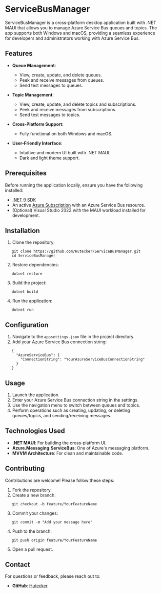 # ServiceBusManager

ServiceBusManager is a cross-platform desktop application built with .NET MAUI that allows you to manage Azure Service Bus queues and topics. The app supports both Windows and macOS, providing a seamless experience for developers and administrators working with Azure Service Bus.

## Features

- **Queue Management**: 
  - View, create, update, and delete queues.
  - Peek and receive messages from queues.
  - Send test messages to queues.

- **Topic Management**:
  - View, create, update, and delete topics and subscriptions.
  - Peek and receive messages from subscriptions.
  - Send test messages to topics.

- **Cross-Platform Support**:
  - Fully functional on both Windows and macOS.

- **User-Friendly Interface**:
  - Intuitive and modern UI built with .NET MAUI.
  - Dark and light theme support.

## Prerequisites

Before running the application locally, ensure you have the following installed:

- [.NET 9 SDK](https://dotnet.microsoft.com/download/dotnet/9.0)
- An active [Azure Subscription](https://azure.microsoft.com/free/) with an Azure Service Bus resource.
- (Optional) Visual Studio 2022 with the MAUI workload installed for development.

## Installation

1. Clone the repository:
   
```
   git clone https://github.com/Hutecker/ServiceBusManager.git
   cd ServiceBusManager
```

2. Restore dependencies:
   
```
   dotnet restore
```

3. Build the project:
   
```
   dotnet build
```

4. Run the application:
   
```
   dotnet run
```

## Configuration

1. Navigate to the `appsettings.json` file in the project directory.
2. Add your Azure Service Bus connection string:
   
```
   {
     "AzureServiceBus": {
       "ConnectionString": "YourAzureServiceBusConnectionString"
     }
   }
```

## Usage

1. Launch the application.
2. Enter your Azure Service Bus connection string in the settings.
3. Use the navigation menu to switch between queues and topics.
4. Perform operations such as creating, updating, or deleting queues/topics, and sending/receiving messages.

## Technologies Used

- **.NET MAUI**: For building the cross-platform UI.
- **Azure.Messaging.ServiceBus**: One of Azure's messaging platform.
- **MVVM Architecture**: For clean and maintainable code.

## Contributing

Contributions are welcome! Please follow these steps:

1. Fork the repository.
2. Create a new branch:
   
```
   git checkout -b feature/YourFeatureName
```
3. Commit your changes:
   
```
   git commit -m "Add your message here"
```
4. Push to the branch:
   
```
   git push origin feature/YourFeatureName
```
5. Open a pull request.

## Contact

For questions or feedback, please reach out to:

- **GitHub**: [Hutecker](https://github.com/Hutecker)